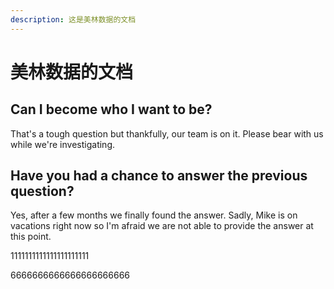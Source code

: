 ```yaml
---
description: 这是美林数据的文档
---
```


# 美林数据的文档

## Can I become who I want to be?

That's a tough question but thankfully, our team is on it. Please bear with us while we're investigating.

## Have you had a chance to answer the previous question?

Yes, after a few months we finally found the answer. Sadly, Mike is on vacations right now so I'm afraid we are not able to provide the answer at this point.

1111111111111111111111

6666666666666666666666





